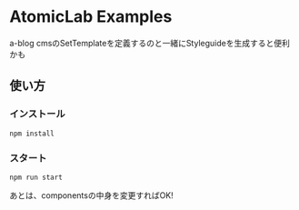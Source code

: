 # AtomicLab Examples

a-blog cmsのSetTemplateを定義するのと一緒にStyleguideを生成すると便利かも

## 使い方


### インストール

```
npm install
```

### スタート

```
npm run start
```

あとは、componentsの中身を変更すればOK!
